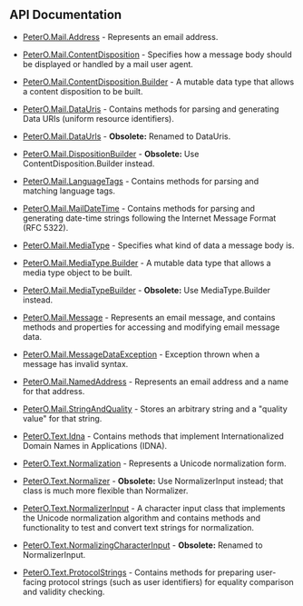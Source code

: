 ## API Documentation

 * [PeterO.Mail.Address](PeterO.Mail.Address.md) - Represents an email address.

 * [PeterO.Mail.ContentDisposition](PeterO.Mail.ContentDisposition.md) - Specifies how a message body should be displayed or handled by a mail user agent.

 * [PeterO.Mail.ContentDisposition.Builder](PeterO.Mail.ContentDisposition.Builder.md) - A mutable data type that allows a content disposition to be built.

 * [PeterO.Mail.DataUris](PeterO.Mail.DataUris.md) - Contains methods for parsing and generating Data URIs (uniform resource identifiers).

 * [PeterO.Mail.DataUrls](PeterO.Mail.DataUrls.md) - <b>Obsolete:</b> Renamed to DataUris.

 * [PeterO.Mail.DispositionBuilder](PeterO.Mail.DispositionBuilder.md) - <b>Obsolete:</b> Use ContentDisposition.Builder instead.

 * [PeterO.Mail.LanguageTags](PeterO.Mail.LanguageTags.md) - Contains methods for parsing and matching language tags.

 * [PeterO.Mail.MailDateTime](PeterO.Mail.MailDateTime.md) - Contains methods for parsing and generating date-time strings following the Internet Message Format (RFC 5322).

 * [PeterO.Mail.MediaType](PeterO.Mail.MediaType.md) - Specifies what kind of data a message body is.

 * [PeterO.Mail.MediaType.Builder](PeterO.Mail.MediaType.Builder.md) - A mutable data type that allows a media type object to be built.

 * [PeterO.Mail.MediaTypeBuilder](PeterO.Mail.MediaTypeBuilder.md) - <b>Obsolete:</b> Use MediaType.Builder instead.

 * [PeterO.Mail.Message](PeterO.Mail.Message.md) - Represents an email message, and contains methods and properties for accessing and modifying email message data.

 * [PeterO.Mail.MessageDataException](PeterO.Mail.MessageDataException.md) - Exception thrown when a message has invalid syntax.

 * [PeterO.Mail.NamedAddress](PeterO.Mail.NamedAddress.md) - Represents an email address and a name for that address.

 * [PeterO.Mail.StringAndQuality](PeterO.Mail.StringAndQuality.md) - Stores an arbitrary string and a "quality value" for that string.

 * [PeterO.Text.Idna](PeterO.Text.Idna.md) - Contains methods that implement Internationalized Domain Names in Applications (IDNA).

 * [PeterO.Text.Normalization](PeterO.Text.Normalization.md) - Represents a Unicode normalization form.

 * [PeterO.Text.Normalizer](PeterO.Text.Normalizer.md) - <b>Obsolete:</b> Use NormalizerInput instead; that class is much more flexible than Normalizer.

 * [PeterO.Text.NormalizerInput](PeterO.Text.NormalizerInput.md) - A character input class that implements the Unicode normalization algorithm and contains methods and functionality to test and convert text strings for normalization.

 * [PeterO.Text.NormalizingCharacterInput](PeterO.Text.NormalizingCharacterInput.md) - <b>Obsolete:</b> Renamed to NormalizerInput.

 * [PeterO.Text.ProtocolStrings](PeterO.Text.ProtocolStrings.md) - Contains methods for preparing user-facing protocol strings (such as user identifiers) for equality comparison and validity checking.
